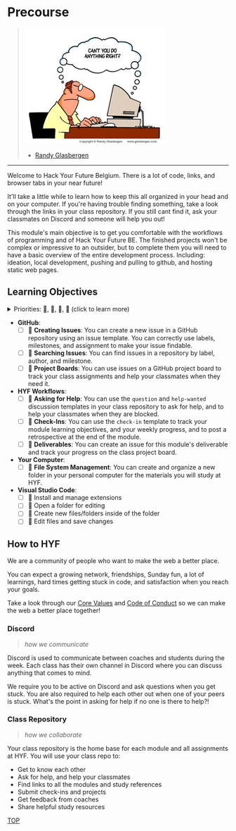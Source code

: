 # Precourse

> ![miscommunication](./assets/cant-you-do-anything-right.jpeg)
>
> - [Randy Glasbergen](https://www.glasbergen.com/)

---

Welcome to Hack Your Future Belgium. There is a lot of code, links, and browser tabs in your near future!

It'll take a little while to learn how to keep this all organized in your head and on your computer. If you're having trouble finding something, take a look through the links in your class repository. If you still cant find it, ask your classmates on Discord and someone will help you out!

This module's main objective is to get you comfortable with the workflows of programming and of Hack Your Future BE. The finished projects won't be complex or impressive to an outsider, but to complete them you will need to have a basic overview of the entire development process. Including: ideation, local development, pushing and pulling to github, and hosting static web pages.

## Learning Objectives

<details>
<summary>Priorities: 🥚, 🐣, 🐥, 🐔 (click to learn more)</summary>
<br>

There is a lot to learn in this module. If you can't master all the material
at once, that's expected! Anything you don't master now will always be waiting
for you to review when you need it. These 4 emoji's will help you prioritize
your study time and to measure your progress:

- 🥚: Understanding this material is required, it covers the base skills you'll
  need for this module and the next. You do not need to finish all of them but
  should feel comfortable that you could with enough time.
- 🐣: You have started all of these exercises and feel you could complete them
  all if you just had more time. It may not be easy for you but with effort you
  can make it through.
- 🐥: You have studied the examples and started some exercises if you had time.
  You should have a big-picture understanding of these concepts/skills, but may
  not be confident completing the exercises.
- 🐔: These concepts or skills are not necessary but are related to this module.
  If you are finished with 🥚, 🐣 and 🐥 you can use the 🐔 exercises to push
  yourself without getting distracted from the module's main objectives.

---

</details>

- **GitHub**:
  - [ ] 🥚 **Creating Issues**: You can create a new issue in a GitHub repository using an issue template. You can correctly use labels, milestones, and assignment to make your issue findable.
  - [ ] 🥚 **Searching Issues**: You can find issues in a repository by label, author, and milestone.
  - [ ] 🥚 **Project Boards**: You can use issues on a GitHub project board to track your class assignments and help your classmates when they need it.
- **HYF Workflows**:
  - [ ] 🥚 **Asking for Help**: You can use the `question` and `help-wanted` discussion templates in your class repository to ask for help, and to help your classmates when they are blocked.
  - [ ] 🥚 **Check-Ins**: You can use the `check-in` template to track your module learning objectives, and your weekly progress, and to post a retrospective at the end of the module.
  - [ ] 🥚 **Deliverables**: You can create an issue for this module's deliverable and track your progress on the class project board.
- **Your Computer**:
  - [ ] 🥚 **File System Management**: You can create and organize a new folder in your personal computer for the materials you will study at HYF.
- **Visual Studio Code**:
  - [ ] 🥚 Install and manage extensions
  - [ ] 🥚 Open a folder for editing
  - [ ] 🥚 Create new files/folders inside of the folder
  - [ ] 🥚 Edit files and save changes

## How to HYF

We are a community of people who want to make the web a better place.

You can expect a growing network, friendships, Sunday fun, a lot of learnings, hard times getting stuck in code, and satisfaction when you reach your goals.

Take a look through our [Core Values](https://home.hackyourfuture.be/core-values) and [Code of Conduct](https://home.hackyourfuture.be/code-of-conduct) so we can make the web a better place together!

### Discord

> _how we communicate_

Discord is used to communicate between coaches and students during the week. Each class has their own channel in Discord where you can discuss anything that comes to mind.

We require you to be active on Discord and ask questions when you get stuck. You are also required to help each other out when one of your peers is stuck. What's the point in asking for help if no one is there to help?!

### Class Repository

> _how we collaborate_

Your class repository is the home base for each module and all assignments at HYF. You will use your class repo to:

- Get to know each other
- Ask for help, and help your classmates
- Find links to all the modules and study references
- Submit check-ins and projects
- Get feedback from coaches
- Share helpful study resources

[TOP](./#precourse)
